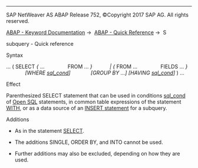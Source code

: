   

* * *

SAP NetWeaver AS ABAP Release 752, ©Copyright 2017 SAP AG. All rights reserved.

[ABAP - Keyword Documentation](javascript:call_link\('abenabap.htm'\)) →  [ABAP - Quick Reference](javascript:call_link\('abenabap_shortref.htm'\)) →  S

subquery - Quick reference

Syntax

... ( SELECT *{* ...
               FROM ... *}*
           *|* *{* FROM ...
               FIELDS ... *}*
             *\[*WHERE [sql\_cond](javascript:call_link\('abensql_cond_shortref.htm'\))*\]*
             *\[*GROUP BY ...*\]* *\[*HAVING [sql\_cond](javascript:call_link\('abensql_cond_shortref.htm'\))*\]* ) ...

Effect

Parenthesized SELECT statement that can be used in conditions [sql\_cond](javascript:call_link\('abensql_cond_shortref.htm'\)) of [Open SQL](javascript:call_link\('abenopen_sql_glosry.htm'\) "Glossary Entry") statements, in common table expressions of the statement [WITH](javascript:call_link\('abapwith_shortref.htm'\)), or as a data source of an [INSERT statement](javascript:call_link\('abapinsert_dbtab_shortref.htm'\)) for a subquery.

Additions

-   As in the statement [SELECT](javascript:call_link\('abapselect_shortref.htm'\)).
    
-   The additions SINGLE, ORDER BY, and INTO cannot be used.
    
-   Further additions may also be excluded, depending on how they are used.